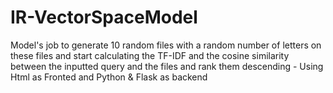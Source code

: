 # IR-VectorSpaceModel

Model's job to generate 10 random files with a random number of letters on these files and start calculating the TF-IDF and the cosine similarity between the inputted query and the files and rank them descending - Using Html as Fronted and Python & Flask as backend
